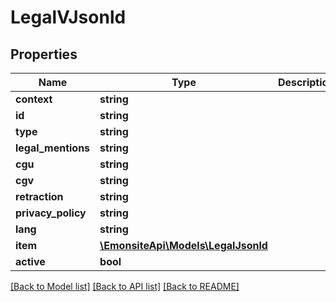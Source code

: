 # LegalVJsonld

## Properties
Name | Type | Description | Notes
------------ | ------------- | ------------- | -------------
**context** | **string** |  | [optional] 
**id** | **string** |  | [optional] 
**type** | **string** |  | [optional] 
**legal_mentions** | **string** |  | [optional] 
**cgu** | **string** |  | [optional] 
**cgv** | **string** |  | [optional] 
**retraction** | **string** |  | [optional] 
**privacy_policy** | **string** |  | [optional] 
**lang** | **string** |  | [optional] 
**item** | [**\EmonsiteApi\Models\LegalJsonld**](LegalJsonld.md) |  | [optional] 
**active** | **bool** |  | [optional] 

[[Back to Model list]](../../README.md#documentation-for-models) [[Back to API list]](../../README.md#documentation-for-api-endpoints) [[Back to README]](../../README.md)

